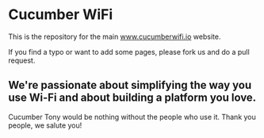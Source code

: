 # Cucumber WiFi

This is the repository for the main www.cucumberwifi.io website.

If you find a typo or want to add some pages, please fork us and do a pull request.

## We're passionate about simplifying the way you use Wi-Fi and about building a platform you love.

Cucumber Tony would be nothing without the people who use it. Thank you people, we salute you!


